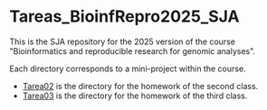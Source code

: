 # Tareas_BioinfRepro2025_SJA
This is the SJA repository for the 2025 version of the course "Bioinformatics and reproducible research for genomic analyses".

Each directory corresponds to a mini-project within the course.

- [Tarea02](Tarea02/) is the directory for the homework of the second class.
- [Tarea03](Tarea03/) is the directory for the homework of the third class.